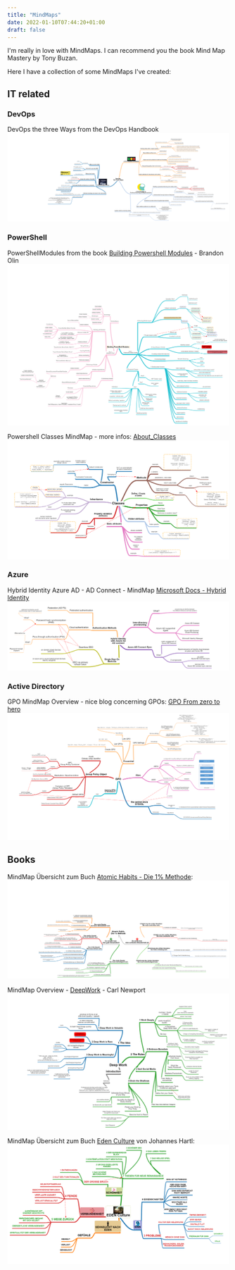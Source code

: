 ```yaml
---
title: "MindMaps"
date: 2022-01-10T07:44:20+01:00
draft: false
---
```


I'm really in love with MindMaps. I can recommend you the book Mind Map Mastery by Tony Buzan.

Here I have a collection of some MindMaps I've created:

## IT related
### DevOps
DevOps the three Ways from the DevOps Handbook
![DevOps-threeways](/images/DevOps-threeways.png "Preview")

### PowerShell
PowerShellModules from the book [Building Powershell Modules](https://leanpub.com/building-powershell-modules) - Brandon Olin
![PowerShellModules](/images/PowerShellModules.png "Preview")

Powershell Classes MindMap - more infos: [About_Classes](https://docs.microsoft.com/en-us/powershell/module/microsoft.powershell.core/about/about_classes?)
![PowerShellClasses](/images/PowerShellClasses.png "Preview")

### Azure
Hybrid Identity Azure AD - AD Connect - MindMap [Microsoft Docs - Hybrid Identity](https://docs.microsoft.com/en-us/azure/active-directory/hybrid/) 
![hybrididentity-AzureAD-Mindmap](/images/hybrididentity-AzureAD-Mindmap.png "Preview")


### Active Directory
GPO MindMap Overview - nice blog concerning GPOs: [GPO From zero to hero](https://jm2k69.github.io/2019/11/GPO-from-zero-to-hero.html)
![gpomindmap](/images/gpomindmap.png "Preview")

## Books

MindMap Übersicht zum Buch [Atomic Habits - Die 1% Methode](https://www.amazon.de/-/en/James-Clear/dp/3442178584/ref=sr_1_1?crid=109NZ0JX7A5CL&keywords=die+1%25+methode+buch&qid=1641883989&sprefix=die+1%2Caps%2C92&sr=8-1): 
![atomichabits](/images/atomichabits.png "Preview")

MindMap Overview - [DeepWork](https://www.amazon.de/Deep-Work-Focused-Success-Distracted/dp/0349411905) - Carl Newport
![DeepWork](/images/DeepWork.png "Preview")


MindMap Übersicht zum Buch [Eden Culture](https://www.amazon.de/Eden-Culture-%C3%96kologie-Herzens-Morgen/dp/3451033089) von Johannes Hartl: 
![edenculture](/images/edenculture.png "Preview")
